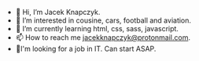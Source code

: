 - 👋 Hi, I’m Jacek Knapczyk.
- 👀 I’m interested in cousine, cars, football and aviation.
- 🌱 I’m currently learning html, css, sass, javascript.
- 📫 How to reach me jacekknapczyk@protonmail.com.
- 🤞I'm looking for a job in IT. Can start ASAP.
